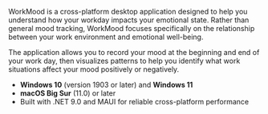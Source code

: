 <!-- (dl (section-meta Overview)) -->

WorkMood is a cross-platform desktop application designed to help you understand how your workday impacts your emotional state. Rather than general mood tracking, WorkMood focuses specifically on the relationship between your work environment and emotional well-being.

The application allows you to record your mood at the beginning and end of your work day, then visualizes patterns to help you identify what work situations affect your mood positively or negatively.

<!-- (dl (## Platform Support)) -->

- **Windows 10** (version 1903 or later) and **Windows 11**
- **macOS Big Sur** (11.0) or later
- Built with .NET 9.0 and MAUI for reliable cross-platform performance